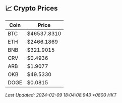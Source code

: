## 📈 Crypto Prices

| Coin | Price |
| ---- | ----- |
| BTC | $46537.8310 |
| ETH | $2466.1869 |
| BNB | $321.9015 |
| CRV | $0.4936 |
| ARB | $1.9077 |
| OKB | $49.5330 |
| DOGE | $0.0815 |

_Last Updated: 2024-02-09 18:04:08.943 +0800 HKT_
